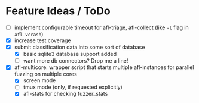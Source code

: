 # Feature Ideas / ToDo

- [ ] implement configurable timeout for afl-triage, afl-collect (like `-t` flag in `afl-vcrash`)
- [x] increase test coverage
- [x] submit classification data into some sort of database
    - [x] basic sqlite3 database support added
    - [ ] want more db connectors? Drop me a line!
- [x] afl-multicore: wrapper script that starts multiple afl-instances for parallel fuzzing on multiple cores
    - [x] screen mode
    - [ ] tmux mode (only, if requested explicitly)
    - [x] afl-stats for checking fuzzer_stats
